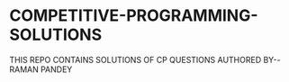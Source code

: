 # COMPETITIVE-PROGRAMMING-SOLUTIONS
THIS REPO CONTAINS SOLUTIONS OF CP QUESTIONS
AUTHORED BY--RAMAN PANDEY
